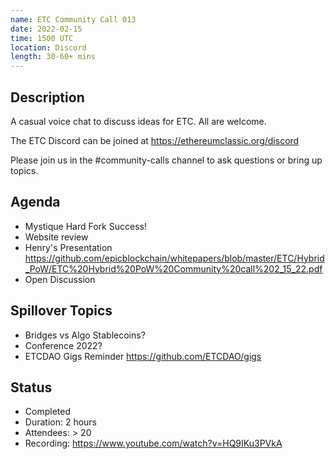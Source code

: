 ```yaml
---
name: ETC Community Call 013
date: 2022-02-15
time: 1500 UTC
location: Discord
length: 30-60+ mins
---
```


## Description

A casual voice chat to discuss ideas for ETC. All are welcome.

The ETC Discord can be joined at https://ethereumclassic.org/discord

Please join us in the #community-calls channel to ask questions or bring up topics.

## Agenda

- Mystique Hard Fork Success!
- Website review
- Henry's Presentation https://github.com/epicblockchain/whitepapers/blob/master/ETC/Hybrid_PoW/ETC%20Hybrid%20PoW%20Community%20call%202_15_22.pdf
- Open Discussion

## Spillover Topics
- Bridges vs Algo Stablecoins?
- Conference 2022?
- ETCDAO Gigs Reminder https://github.com/ETCDAO/gigs

## Status

- Completed
- Duration: 2 hours
- Attendees: > 20
- Recording: https://www.youtube.com/watch?v=HQ9IKu3PVkA

